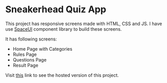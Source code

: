 # Sneakerhead Quiz App

This project has responsive screens made with HTML, CSS and JS. I have use [SpaceUI](https://zen-bartik-5ee75e.netlify.app/) component library to build these screens.

It has following screens:

- Home Page with Categories
- Rules Page
- Questions Page
- Result Page

Visit [this](https://eager-wilson-9b76d7.netlify.app/) link to see the hosted version of this project.
